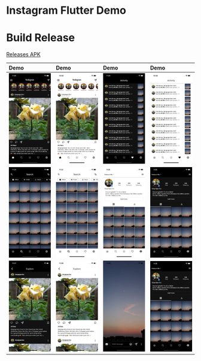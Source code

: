 # Instagram Flutter Demo

# Build Release
[Releases APK](https://github.com/dangngocduc/instagram_flutter/releases)

|Demo | Demo | Demo | Demo |
|:----|:----|:----|:----|
|![](./demo/home_page_dark.png)|![](./demo/home_page_light.png)|![](./demo/activity_page_dark.png)|![](./demo/activity_page_light.png)|
|![](./demo/search_page_dark.png)|![](./demo/search_page_light.png)|![](./demo/account_page_light.png)|![](./demo/account_page_dark.png)|
|![](./demo/explore_page_dark.png)|![](./demo/explore_page_light.png)|![](./demo/story_page.png)|![](./demo/account_page_dark.png)|


